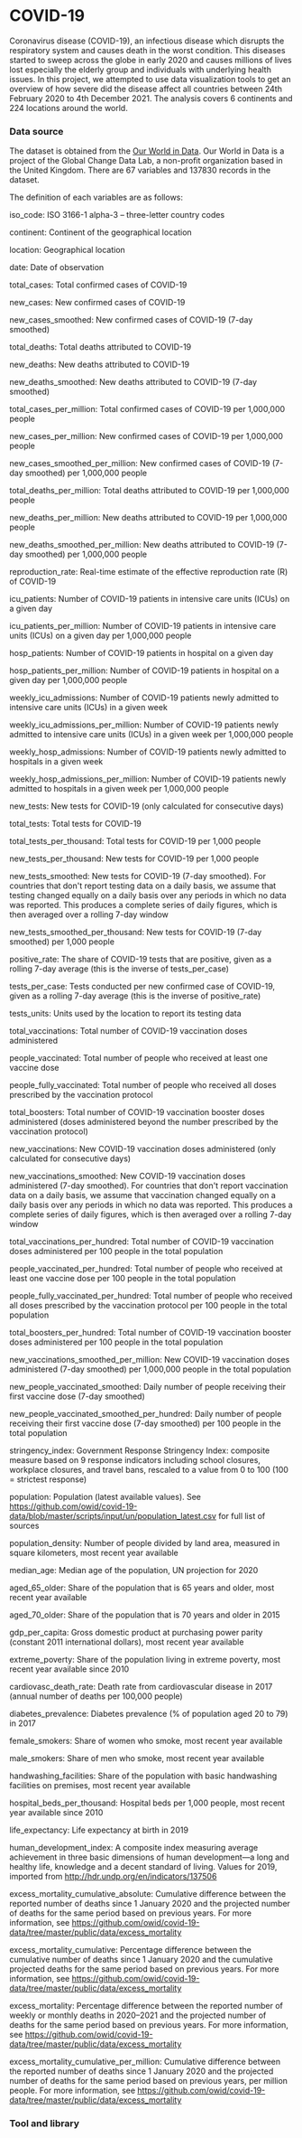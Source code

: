 # COVID-19
Coronavirus disease (COVID-19), an infectious disease which disrupts the respiratory system and causes death in the worst condition. This diseases started to sweep across the globe in early 2020 and causes millions of lives lost especially the elderly group and individuals with underlying health issues. In this project, we attempted to use data visualization tools to get an overview of how severe did the disease affect all countries between 24th February 2020 to 4th December 2021. The analysis covers 6 continents and 224 locations around the world.

### Data source
The dataset is obtained from the [Our World in Data](https://ourworldindata.org/coronavirus). Our World in Data is a project of the Global Change Data Lab, a non-profit organization based in the United Kingdom.
There are 67 variables and 137830 records in the dataset.

The definition of each variables are as follows:

iso_code: ISO 3166-1 alpha-3 – three-letter country codes

continent: Continent of the geographical location

location: Geographical location

date: Date of observation

total_cases: Total confirmed cases of COVID-19

new_cases: New confirmed cases of COVID-19

new_cases_smoothed: New confirmed cases of COVID-19 (7-day smoothed)

total_deaths: Total deaths attributed to COVID-19

new_deaths: New deaths attributed to COVID-19

new_deaths_smoothed: New deaths attributed to COVID-19 (7-day smoothed)

total_cases_per_million: Total confirmed cases of COVID-19 per 1,000,000 people

new_cases_per_million: New confirmed cases of COVID-19 per 1,000,000 people

new_cases_smoothed_per_million: New confirmed cases of COVID-19 (7-day smoothed) per 1,000,000 people

total_deaths_per_million: Total deaths attributed to COVID-19 per 1,000,000 people

new_deaths_per_million: New deaths attributed to COVID-19 per 1,000,000 people

new_deaths_smoothed_per_million: New deaths attributed to COVID-19 (7-day smoothed) per 1,000,000 people

reproduction_rate: Real-time estimate of the effective reproduction rate (R) of COVID-19

icu_patients: Number of COVID-19 patients in intensive care units (ICUs) on a given day

icu_patients_per_million: Number of COVID-19 patients in intensive care units (ICUs) on a given day per 1,000,000 people

hosp_patients: Number of COVID-19 patients in hospital on a given day

hosp_patients_per_million: Number of COVID-19 patients in hospital on a given day per 1,000,000 people

weekly_icu_admissions: Number of COVID-19 patients newly admitted to intensive care units (ICUs) in a given week

weekly_icu_admissions_per_million: Number of COVID-19 patients newly admitted to intensive care units (ICUs) in a given week per 1,000,000 people

weekly_hosp_admissions: Number of COVID-19 patients newly admitted to hospitals in a given week

weekly_hosp_admissions_per_million: Number of COVID-19 patients newly admitted to hospitals in a given week per 1,000,000 people

new_tests: New tests for COVID-19 (only calculated for consecutive days)

total_tests: Total tests for COVID-19

total_tests_per_thousand: Total tests for COVID-19 per 1,000 people

new_tests_per_thousand: New tests for COVID-19 per 1,000 people

new_tests_smoothed: New tests for COVID-19 (7-day smoothed). For countries that don't report testing data on a daily basis, we assume that testing changed equally on a daily basis over any periods in which no data was reported. This produces a complete series of daily figures, which is then averaged over a rolling 7-day window

new_tests_smoothed_per_thousand: New tests for COVID-19 (7-day smoothed) per 1,000 people

positive_rate: The share of COVID-19 tests that are positive, given as a rolling 7-day average (this is the inverse of tests_per_case)

tests_per_case: Tests conducted per new confirmed case of COVID-19, given as a rolling 7-day average (this is the inverse of positive_rate)

tests_units: Units used by the location to report its testing data

total_vaccinations: Total number of COVID-19 vaccination doses administered

people_vaccinated: Total number of people who received at least one vaccine dose

people_fully_vaccinated: Total number of people who received all doses prescribed by the vaccination protocol

total_boosters: Total number of COVID-19 vaccination booster doses administered (doses administered beyond the number prescribed by the vaccination protocol)

new_vaccinations: New COVID-19 vaccination doses administered (only calculated for consecutive days)

new_vaccinations_smoothed: New COVID-19 vaccination doses administered (7-day smoothed). For countries that don't report vaccination data on a daily basis, we assume that vaccination changed equally on a daily basis over any periods in which no data was reported. This produces a complete series of daily figures, which is then averaged over a rolling 7-day window

total_vaccinations_per_hundred: Total number of COVID-19 vaccination doses administered per 100 people in the total population

people_vaccinated_per_hundred: Total number of people who received at least one vaccine dose per 100 people in the total population

people_fully_vaccinated_per_hundred: Total number of people who received all doses prescribed by the vaccination protocol per 100 people in the total population

total_boosters_per_hundred: Total number of COVID-19 vaccination booster doses administered per 100 people in the total population

new_vaccinations_smoothed_per_million: New COVID-19 vaccination doses administered (7-day smoothed) per 1,000,000 people in the total population

new_people_vaccinated_smoothed: Daily number of people receiving their first vaccine dose (7-day smoothed)

new_people_vaccinated_smoothed_per_hundred: Daily number of people receiving their first vaccine dose (7-day smoothed) per 100 people in the total population

stringency_index: Government Response Stringency Index: composite measure based on 9 response indicators including school closures, workplace closures, and travel bans, rescaled to a value from 0 to 100 (100 = strictest response)

population: Population (latest available values). See https://github.com/owid/covid-19-data/blob/master/scripts/input/un/population_latest.csv for full list of sources

population_density: Number of people divided by land area, measured in square kilometers, most recent year available

median_age: Median age of the population, UN projection for 2020

aged_65_older: Share of the population that is 65 years and older, most recent year available

aged_70_older: Share of the population that is 70 years and older in 2015

gdp_per_capita: Gross domestic product at purchasing power parity (constant 2011 international dollars), most recent year available

extreme_poverty: Share of the population living in extreme poverty, most recent year available since 2010

cardiovasc_death_rate: Death rate from cardiovascular disease in 2017 (annual number of deaths per 100,000 people)

diabetes_prevalence: Diabetes prevalence (% of population aged 20 to 79) in 2017

female_smokers: Share of women who smoke, most recent year available

male_smokers: Share of men who smoke, most recent year available

handwashing_facilities: Share of the population with basic handwashing facilities on premises, most recent year available

hospital_beds_per_thousand: Hospital beds per 1,000 people, most recent year available since 2010

life_expectancy: Life expectancy at birth in 2019

human_development_index: A composite index measuring average achievement in three basic dimensions of human development—a long and healthy life, knowledge and a decent standard of living. Values for 2019, imported from http://hdr.undp.org/en/indicators/137506

excess_mortality_cumulative_absolute: Cumulative difference between the reported number of deaths since 1 January 2020 and the projected number of deaths for the same period based on previous years. For more information, see https://github.com/owid/covid-19-data/tree/master/public/data/excess_mortality

excess_mortality_cumulative: Percentage difference between the cumulative number of deaths since 1 January 2020 and the cumulative projected deaths for the same period based on previous years. For more information, see https://github.com/owid/covid-19-data/tree/master/public/data/excess_mortality

excess_mortality: Percentage difference between the reported number of weekly or monthly deaths in 2020–2021 and the projected number of deaths for the same period based on previous years. For more information, see https://github.com/owid/covid-19-data/tree/master/public/data/excess_mortality

excess_mortality_cumulative_per_million: Cumulative difference between the reported number of deaths since 1 January 2020 and the projected number of deaths for the same period based on previous years, per million people. For more information, see https://github.com/owid/covid-19-data/tree/master/public/data/excess_mortality
### Tool and library



